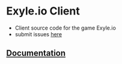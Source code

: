 # Exyle.io Client

- Client source code for the game Exyle.io
- submit issues [here](https://github.com/exyleio/exyleio/issues)

## [Documentation](https://github.com/exyleio/exyleio/tree/master/docs/projects/exyleio-client)
